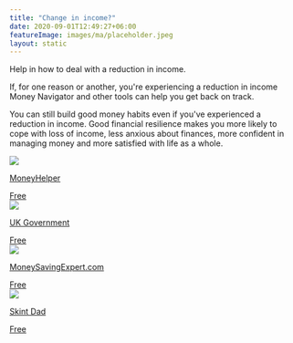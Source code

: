 ```yaml
---
title: "Change in income?"
date: 2020-09-01T12:49:27+06:00
featureImage: images/ma/placeholder.jpeg
layout: static
---
```


Help in how to deal with a reduction in income.

If, for one reason or another, you're experiencing a reduction in income Money Navigator and other tools can help you get back on track.

You can still build good money habits even if you've experienced a reduction in income. Good financial resilience makes you more likely to cope with loss of income, less anxious about finances, more confident in managing money and more satisfied with life as a whole.

<a class="ma-link" href="https://www.moneyhelper.org.uk/en/money-troubles/coronavirus/use-our-money-navigator-tool"><div class="ma-card"><div class="ma-icon"><img src ="/images/icon-check.png"/></div><div class="ma-name"><p>MoneyHelper</p></div><div class="ma-paid-text"><span>Free</span></div></div></a><a class="ma-link" href="https://helpforhouseholds.campaign.gov.uk/"><div class="ma-card"><div class="ma-icon"><img src ="/images/icon-check.png"/></div><div class="ma-name"><p>UK Government</p></div><div class="ma-paid-text"><span>Free</span></div></div></a><a class="ma-link" href="https://www.moneysavingexpert.com/family/money-help/"><div class="ma-card"><div class="ma-icon"><img src ="/images/icon-check.png"/></div><div class="ma-name"><p>MoneySavingExpert.com</p></div><div class="ma-paid-text"><span>Free</span></div></div></a><a class="ma-link" href="https://skintdad.co.uk/best-budgeting-app-uk/"><div class="ma-card"><div class="ma-icon"><img src ="/images/icon-check.png"/></div><div class="ma-name"><p>Skint Dad</p></div><div class="ma-paid-text"><span>Free</span></div></div></a>  

<br/><br/>






